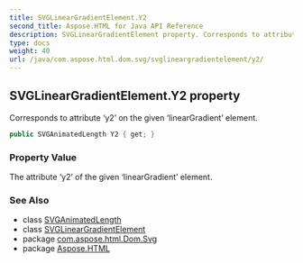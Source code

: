 ```yaml
---
title: SVGLinearGradientElement.Y2
second_title: Aspose.HTML for Java API Reference
description: SVGLinearGradientElement property. Corresponds to attribute y2 on the given linearGradient element
type: docs
weight: 40
url: /java/com.aspose.html.dom.svg/svglineargradientelement/y2/
---
```

## SVGLinearGradientElement.Y2 property

Corresponds to attribute ‘y2’ on the given ‘linearGradient’ element.

```java
public SVGAnimatedLength Y2 { get; }
```

### Property Value

The attribute ‘y2’ of the given ‘linearGradient’ element.

### See Also

* class [SVGAnimatedLength](../../../com.aspose.html.dom.svg.datatypes/svganimatedlength/)
* class [SVGLinearGradientElement](../)
* package [com.aspose.html.Dom.Svg](../../svglineargradientelement/)
* package [Aspose.HTML](../../../)
